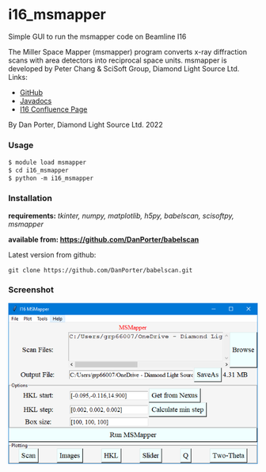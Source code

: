 # i16_msmapper
Simple GUI to run the msmapper code on Beamline I16

The Miller Space Mapper (msmapper) program converts x-ray diffraction scans with area detectors into reciprocal space units.
msmapper is developed by Peter Chang & SciSoft Group, Diamond Light Source Ltd.
Links:
 - [GitHub](https://github.com/DawnScience/scisoft-core/blob/master/uk.ac.diamond.scisoft.analysis/src/uk/ac/diamond/scisoft/analysis/diffraction/MillerSpaceMapper.java)
 - [Javadocs](https://alfred.diamond.ac.uk/documentation/javadocs/GDA/master/uk/ac/diamond/scisoft/analysis/diffraction/MillerSpaceMapper.html)
 - [I16 Confluence Page](https://confluence.diamond.ac.uk/display/I16/HKL+Mapping)

By Dan Porter, Diamond Light Source Ltd. 2022

### Usage
```commandline
$ module load msmapper
$ cd i16_msmapper
$ python -m i16_msmapper
```

### Installation
**requirements:** *tkinter, numpy, matplotlib, h5py, babelscan, scisoftpy, msmapper*

**available from: https://github.com/DanPorter/babelscan**

Latest version from github:
```commandline
git clone https://github.com/DanPorter/babelscan.git
```

### Screenshot
![msmapper_gui](https://github.com/DanPorter/i16_msmapper/blob/master/msmapper_gui.png?raw=true)

